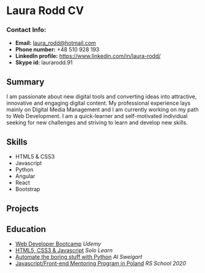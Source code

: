 # Laura Rodd CV

### Contact Info:

- **Email:** laura_rodd@hotmail.com
- **Phone number:** +48 510 928 193
- **LinkedIn profile:** https://www.linkedin.com/in/laura-rodd/
- **Skype id:** laurarodd.91

## Summary

I am passionate about new digital tools and converting ideas into attractive, innovative and engaging digital content. My professional experience lays mainly on Digital Media Management and I am currently working on my path to Web Development. I am a quick-learner and self-motivated individual seeking for new challenges and striving to learn and develop new skills.

## Skills

- HTML5 & CSS3
- Javascript
- Python
- Angular
- React
- Bootstrap

## Projects



## Education

- [Web Developer Bootcamp](https://www.udemy.com/course/the-web-developer-bootcamp/)       _Udemy_
- [HTML5, CSS3 & Javascript](https://www.sololearn.com/)    _Solo Learn_
- [Automate the boring stuff with Python](https://automatetheboringstuff.com/)      _Al Sweigart_
- [Javascript/Front-end Mentoring Program in Poland](https://community-z.com/events/js-rsschool-pl)  _RS School 2020_

